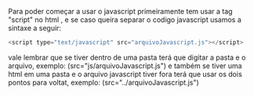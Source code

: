 Para poder começar a usar o javascript primeiramente tem usar a tag  "script" no html ,
e se caso queira separar o codigo javascript usamos a sintaxe a seguir:

~~~javascript
<script type="text/javascript" src="arquivoJavascript.js"></script> 
~~~
vale lembrar que se tiver dentro de uma pasta terá que digitar a pasta e o arquivo, exemplo: (src="js/arquivoJavascript.js") e também se tiver uma html em uma pasta
e o arquivo javascript tiver fora terá que usar os dois pontos para voltat, exemplo: (src="../arquivoJavascript.js")
